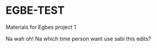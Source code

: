 # EGBE-TEST
Materials for Egbes project 1

Na wah oh! Na which time person want use sabi this edits?
